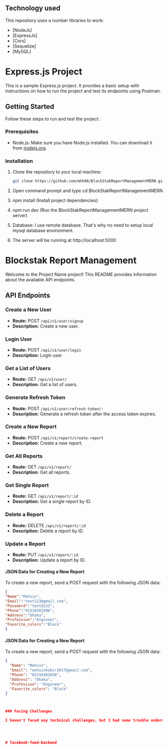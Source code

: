 ## Technology used

This repository uses a number libraries to work:

- [NodeJs]
- [ExpressJs]
- [Cors]
- [Sequelize]
- [MySQL]

# Express.js Project

This is a sample Express.js project. It provides a basic setup with instructions on how to run the project and test its endpoints using Postman.

## Getting Started

Follow these steps to run and test the project:

### Prerequisites

- Node.js: Make sure you have Node.js installed. You can download it from [nodejs.org](https://nodejs.org/).

### Installation

1. Clone the repository to your local machine:

   ```bash
   git clone https://github.com/mhk98/BlockStakReportManagementMERN.git

   ```

2. Open command prompt and type cd BlockStakReportManagementMERN
3. npm install (Install project dependencies)
4. npm run dev (Run the BlockStakReportManagementMERN project server)
5. Database: I use remote database. That's why no need to setup local mysql database environment.
6. The server will be running at http://localhost:5000


# Blockstak Report Management

Welcome to the Project Name project! This README provides information about the available API endpoints.

## API Endpoints

### Create a New User

- **Route:** POST `/api/v1/user/signup`
- **Description:** Create a new user.

### Login User

- **Route:** POST `/api/v1/user/login`
- **Description:** Login user.

### Get a List of Users

- **Route:** GET `/api/v1/user/`
- **Description:** Get a list of users.

### Generate Refresh Token

- **Route:** POST `/api/v1/user/refresh-token/:`
- **Description:** Generate a refresh token after the access token expires.

### Create a New Report

- **Route:** POST `/api/v1/report/create-report`
- **Description:** Create a new report.

### Get All Reports

- **Route:** GET `/api/v1/report/`
- **Description:** Get all reports.

### Get Single Report

- **Route:** GET `/api/v1/report/:id`
- **Description:** Get a single report by ID.

### Delete a Report

- **Route:** DELETE `/api/v1/report/:id`
- **Description:** Delete a report by ID.

### Update a Report

- **Route:** PUT `/api/v1/report/:id`
- **Description:** Update a report by ID.

#### JSON Data for Creating a New Report

To create a new report, send a POST request with the following JSON data:

   ```json
   {
   "Name":"Mohsin",
   "Email":"test123@gmail.com",
   "Password":"test@123",
   "Phone":"01518301096",
   "Address":"Dhaka",
   "Profession":"Engineer",
   "Favorite_colors":"Black"
   }
````

#### JSON Data for Creating a New Report

To create a new report, send a POST request with the following JSON data:

```json
{
  "Name": "Mohsin",
  "Email": "mohsinkabir2017@gmail.com",
  "Phone": "01518301038",
  "Address": "Dhaka",
  "Profession": "Engineer",
  "Favorite_colors": "Black"
}



### Facing Challenges

I haven't faced any technical challenges, but I had some trouble understanding certain aspects of the task. However, I have resolved those issues by emailing you.




#   f a c e b o o k - f e e d - b a c k e n d 
 
 
